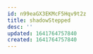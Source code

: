 ```yaml
---
id: n99eaGX3EKMcF5Hqv9t2z
title: shadowStepped
desc: ''
updated: 1641764757840
created: 1641764757840
---
```




